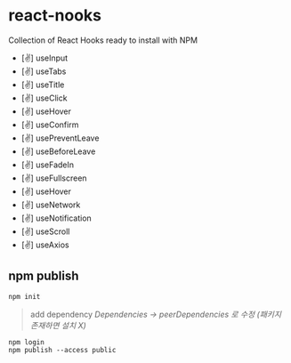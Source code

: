 # react-nooks
Collection of React Hooks ready to install with NPM

+  [✌] useInput
+  [✌] useTabs
+  [✌] useTitle
+  [✌] useClick
+  [✌] useHover
+  [✌] useConfirm
+  [✌] usePreventLeave
+  [✌] useBeforeLeave
+  [✌] useFadeIn
+  [✌] useFullscreen
+  [✌] useHover
+  [✌] useNetwork
+  [✌] useNotification
+  [✌] useScroll
+  [✌] useAxios

## npm publish
```
npm init
```
> add dependency
> _Dependencies -> peerDependencies 로 수정 (패키지 존재하면 설치 X)_
```
npm login
npm publish --access public
```
